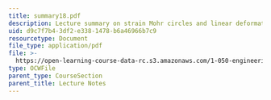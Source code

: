```yaml
---
title: summary18.pdf
description: Lecture summary on strain Mohr circles and linear deformation theory.
uid: d9c7f7b4-3df2-e338-1478-b6a46966b7c9
resourcetype: Document
file_type: application/pdf
file: >-
  https://open-learning-course-data-rc.s3.amazonaws.com/1-050-engineering-mechanics-i-fall-2007/d9c7f7b43df2e3381478b6a46966b7c9_summary18.pdf
type: OCWFile
parent_type: CourseSection
parent_title: Lecture Notes
---
```


